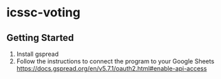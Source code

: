 # icssc-voting

## Getting Started
1. Install gspread
2. Follow the instructions to connect the program to your Google Sheets
      https://docs.gspread.org/en/v5.7.1/oauth2.html#enable-api-access
